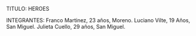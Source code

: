 TITULO: HEROES

INTEGRANTES:
Franco Martinez, 23 años, Moreno.
Luciano Vilte, 19 Años, San Miguel.
Julieta Cuello, 29 años, San Miguel.